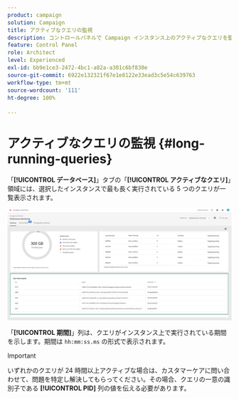```yaml
---
product: campaign
solution: Campaign
title: アクティブなクエリの監視
description: コントロールパネルで Campaign インスタンス上のアクティブなクエリを監視する方法を説明します。
feature: Control Panel
role: Architect
level: Experienced
exl-id: bb9e1ce3-2472-4bc1-a82a-a301c6bf830e
source-git-commit: 6922e132321f67e1e8122e33ead3c5e54c639763
workflow-type: tm+mt
source-wordcount: '111'
ht-degree: 100%

---
```


# アクティブなクエリの監視 {#long-running-queries}

「**[!UICONTROL データベース]**」タブの「**[!UICONTROL アクティブなクエリ]**」領域には、選択したインスタンスで最も長く実行されている 5 つのクエリが一覧表示されます。

![](assets/active-queries.png)

「**[!UICONTROL 期間]**」列は、クエリがインスタンス上で実行されている期間を示します。期間は `hh:mm:ss.ms` の形式で表示されます。

>[!IMPORTANT]
>
>いずれかのクエリが 24 時間以上アクティブな場合は、カスタマーケアに問い合わせて、問題を特定し解決してもらってください。その場合、クエリの一意の識別子である **[!UICONTROL PID]** 列の値を伝える必要があります。
